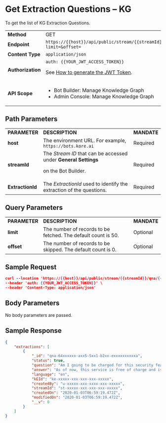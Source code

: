 # Get Extraction Questions – KG

To get the list of KG Extraction Questions.


<table>
  <tr>
   <td><strong>Method</strong>
   </td>
   <td>GET
   </td>
  </tr>
  <tr>
   <td><strong>Endpoint</strong>
   </td>
   <td><code>https://{{host}}/api/public/stream/{{streamId}}/qna/{{ExtractionId}}/questions?limit=&offset=</code>
   </td>
  </tr>
  <tr>
   <td><strong>Content Type</strong>
   </td>
   <td><code>application/json</code>
   </td>
  </tr>
  <tr>
   <td><strong>Authorization</strong>
   </td>
   <td><code>auth: {{YOUR_JWT_ACCESS_TOKEN}}</code>
<p>
See <a href="https://developer.kore.ai/docs/bots/api-guide/apis/#Generating_the_JWT_Token">How to generate the JWT Token</a>.
   </td>
  </tr>
  <tr>
   <td><strong>API Scope</strong>
   </td>
   <td>
<ul>

<li>Bot Builder: Manage Knowledge Graph

<li>Admin Console: Manage Knowledge Graph
</li>
</ul>
   </td>
  </tr>
</table>


 


## Path Parameters


<table>
  <tr>
   <td><strong>PARAMETER</strong>
   </td>
   <td><strong>DESCRIPTION</strong>
   </td>
   <td><strong>MANDATE</strong>
   </td>
  </tr>
  <tr>
   <td><strong>host</strong>
   </td>
   <td>The environment URL. For example, <code>https://bots.kore.ai</code>
   </td>
   <td>Required
   </td>
  </tr>
  <tr>
   <td><strong>streamId</strong>
   </td>
   <td>The <em>Stream ID</em> that can be accessed under <strong>General Settings</strong>
<p>
on the Bot Builder.
   </td>
   <td>Required
   </td>
  </tr>
  <tr>
   <td><strong>ExtractionId</strong>
   </td>
   <td>The <em>ExtractionId</em> used to identify the extraction of the questions.
   </td>
   <td>Required
   </td>
  </tr>
</table>


 


## Query Parameters


<table>
  <tr>
   <td><strong>PARAMETER</strong>
   </td>
   <td><strong>DESCRIPTION</strong>
   </td>
   <td><strong>MANDATE</strong>
   </td>
  </tr>
  <tr>
   <td><strong>limit</strong>
   </td>
   <td>The number of records to be fetched. The default count is 50.
   </td>
   <td>Optional
   </td>
  </tr>
  <tr>
   <td><strong>offset</strong>
   </td>
   <td>The number of records to be skipped. The default count is 0.
   </td>
   <td>Optional
   </td>
  </tr>
</table>


 


## Sample Request


```json
curl --location 'https://{{host}}/api/public/stream/{{streamId}}/qna/{{ExtractionId}}/questions?limit=20&offset=0' \
--header 'auth: {{YOUR_JWT_ACCESS_TOKEN}}' \
--header 'Content-Type: application/json'
```


## Body Parameters

No body parameters are passed.

 


## Sample Response


```json
{
    "extractions": [
        {
            "_id": "qna-64xxxxxx-axx5-5xx1-b2xx-exxxxxxxxxxa",
            "status": true,
            "question": "Am I going to be charged for this security feature?",
            "answer": "As of now, this service is free of charge and is a security measure for your online account safety.",
            "language": "en",
            "kEId": "ke-xxxxx-xxx-xxx-xxx-xxxxx",
            "createdBy": "u-xxxxx-xxx-xxxx-xxx-xxxxx",
            "streamId": "st-xxxxx-xxx-xxx-xxx-xxxxx",
            "createdOn": "2020-01-03T06:59:19.472Z",
            "modifiedOn": "2020-01-03T06:59:19.472Z",
            "__v": 0
        }
    ]
}
